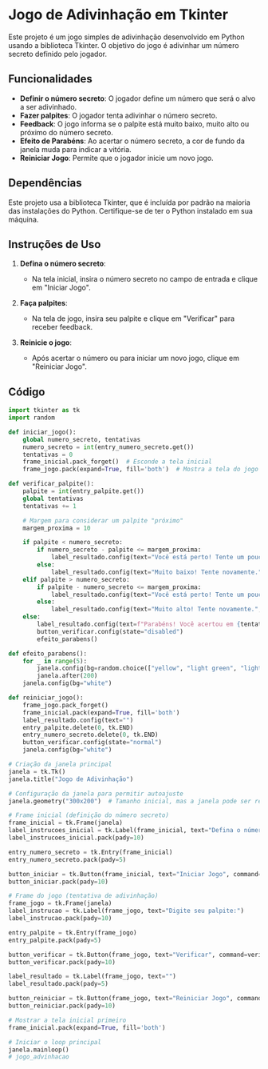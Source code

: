 # Jogo de Adivinhação em Tkinter

Este projeto é um jogo simples de adivinhação desenvolvido em Python usando a biblioteca Tkinter. O objetivo do jogo é adivinhar um número secreto definido pelo jogador.

## Funcionalidades

- **Definir o número secreto**: O jogador define um número que será o alvo a ser adivinhado.
- **Fazer palpites**: O jogador tenta adivinhar o número secreto.
- **Feedback**: O jogo informa se o palpite está muito baixo, muito alto ou próximo do número secreto.
- **Efeito de Parabéns**: Ao acertar o número secreto, a cor de fundo da janela muda para indicar a vitória.
- **Reiniciar Jogo**: Permite que o jogador inicie um novo jogo.

## Dependências

Este projeto usa a biblioteca Tkinter, que é incluída por padrão na maioria das instalações do Python. Certifique-se de ter o Python instalado em sua máquina.

## Instruções de Uso

1. **Defina o número secreto**:
   - Na tela inicial, insira o número secreto no campo de entrada e clique em "Iniciar Jogo".

2. **Faça palpites**:
   - Na tela de jogo, insira seu palpite e clique em "Verificar" para receber feedback.

3. **Reinicie o jogo**:
   - Após acertar o número ou para iniciar um novo jogo, clique em "Reiniciar Jogo".

## Código

```python
import tkinter as tk
import random

def iniciar_jogo():
    global numero_secreto, tentativas
    numero_secreto = int(entry_numero_secreto.get())
    tentativas = 0
    frame_inicial.pack_forget()  # Esconde a tela inicial
    frame_jogo.pack(expand=True, fill='both')  # Mostra a tela do jogo

def verificar_palpite():
    palpite = int(entry_palpite.get())
    global tentativas
    tentativas += 1

    # Margem para considerar um palpite "próximo"
    margem_proxima = 10

    if palpite < numero_secreto:
        if numero_secreto - palpite <= margem_proxima:
            label_resultado.config(text="Você está perto! Tente um pouco mais alto.", fg="orange")
        else:
            label_resultado.config(text="Muito baixo! Tente novamente.", fg="blue")
    elif palpite > numero_secreto:
        if palpite - numero_secreto <= margem_proxima:
            label_resultado.config(text="Você está perto! Tente um pouco mais baixo.", fg="orange")
        else:
            label_resultado.config(text="Muito alto! Tente novamente.", fg="blue")
    else:
        label_resultado.config(text=f"Parabéns! Você acertou em {tentativas} tentativas.", fg="green")
        button_verificar.config(state="disabled")
        efeito_parabens()

def efeito_parabens():
    for _ in range(5):
        janela.config(bg=random.choice(["yellow", "light green", "light blue"]))
        janela.after(200)
    janela.config(bg="white")

def reiniciar_jogo():
    frame_jogo.pack_forget()
    frame_inicial.pack(expand=True, fill='both')
    label_resultado.config(text="")
    entry_palpite.delete(0, tk.END)
    entry_numero_secreto.delete(0, tk.END)
    button_verificar.config(state="normal")
    janela.config(bg="white")

# Criação da janela principal
janela = tk.Tk()
janela.title("Jogo de Adivinhação")

# Configuração da janela para permitir autoajuste
janela.geometry("300x200")  # Tamanho inicial, mas a janela pode ser redimensionada automaticamente

# Frame inicial (definição do número secreto)
frame_inicial = tk.Frame(janela)
label_instrucoes_inicial = tk.Label(frame_inicial, text="Defina o número secreto para adivinhar:")
label_instrucoes_inicial.pack(pady=10)

entry_numero_secreto = tk.Entry(frame_inicial)
entry_numero_secreto.pack(pady=5)

button_iniciar = tk.Button(frame_inicial, text="Iniciar Jogo", command=iniciar_jogo)
button_iniciar.pack(pady=10)

# Frame do jogo (tentativa de adivinhação)
frame_jogo = tk.Frame(janela)
label_instrucao = tk.Label(frame_jogo, text="Digite seu palpite:")
label_instrucao.pack(pady=10)

entry_palpite = tk.Entry(frame_jogo)
entry_palpite.pack(pady=5)

button_verificar = tk.Button(frame_jogo, text="Verificar", command=verificar_palpite)
button_verificar.pack(pady=10)

label_resultado = tk.Label(frame_jogo, text="")
label_resultado.pack(pady=5)

button_reiniciar = tk.Button(frame_jogo, text="Reiniciar Jogo", command=reiniciar_jogo)
button_reiniciar.pack(pady=10)

# Mostrar a tela inicial primeiro
frame_inicial.pack(expand=True, fill='both')

# Iniciar o loop principal
janela.mainloop()
# jogo_advinhacao
